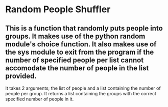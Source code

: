 # Random People Shuffler

## This is a function that randomly puts people into groups. It makes use of the python random module's choice function. It also makes use of the sys module to exit from the program if the number of specified people per list cannot accomodate the number of people in the list provided.

It takes 2 arguments; the list of people and a list containing the number of people per group. 
It returns a list containing the groups with the correct specified number of people in it.